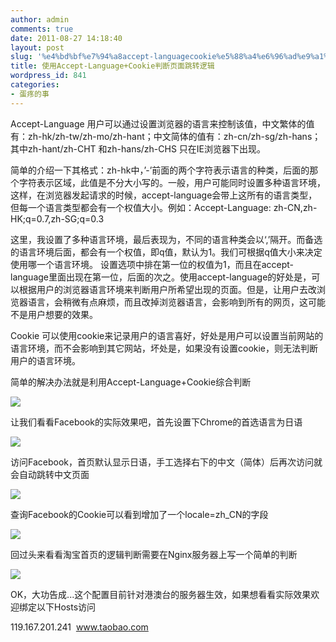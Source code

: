 ```yaml
---
author: admin
comments: true
date: 2011-08-27 14:18:40
layout: post
slug: '%e4%bd%bf%e7%94%a8accept-languagecookie%e5%88%a4%e6%96%ad%e9%a1%b5%e9%9d%a2%e8%b7%b3%e8%bd%ac%e9%80%bb%e8%be%91%ef%bc%88%e6%b7%98%e5%ae%9d%e9%a6%96%e9%a1%b5%e6%b5%b7%e5%a4%96%e7%89%88%e5%ae%9e'
title: 使用Accept-Language+Cookie判断页面跳转逻辑
wordpress_id: 841
categories:
- 蛋疼的事
---
```




Accept-Language
用户可以通过设置浏览器的语言来控制该值，中文繁体的值有：zh-hk/zh-tw/zh-mo/zh-hant；中文简体的值有：zh-cn/zh-sg/zh-hans；其中zh-hant/zh-CHT 和zh-hans/zh-CHS 只在IE浏览器下出现。

简单的介绍一下其格式：zh-hk中，’-’前面的两个字符表示语言的种类，后面的那个字符表示区域，此值是不分大小写的。一般，用户可能同时设置多种语言环境，这样，在浏览器发起请求的时候，accept-language会带上这所有的语言类型，但每一个语言类型都会有一个权值大小。例如：Accept-Language: zh-CN,zh-HK;q=0.7,zh-SG;q=0.3

这里，我设置了多种语言环境，最后表现为，不同的语言种类会以‘,’隔开。而备选的语言环境后面，都会有一个权值，即q值，默认为1。我们可根据q值大小来决定使用哪一个语言环境。 设置选项中排在第一位的权值为1，而且在accept-language里面出现在第一位，后面的次之。使用accept-language的好处是，可以根据用户的浏览器语言环境来判断用户所希望出现的页面。但是，让用户去改浏览器语言，会稍微有点麻烦，而且改掉浏览器语言，会影响到所有的网页，这可能不是用户想要的效果。

Cookie
可以使用cookie来记录用户的语言喜好，好处是用户可以设置当前网站的语言环境，而不会影响到其它网站，坏处是，如果没有设置cookie，则无法判断用户的语言环境。

简单的解决办法就是利用Accept-Language+Cookie综合判断

![](http://www.besteric.com/wp-content/uploads/2011/08/al.jpg)

让我们看看Facebook的实际效果吧，首先设置下Chrome的首选语言为日语

![](http://www.besteric.com/wp-content/uploads/2011/08/image008.jpg)

访问Facebook，首页默认显示日语，手工选择右下的中文（简体）后再次访问就会自动跳转中文页面

![](http://www.besteric.com/wp-content/uploads/2011/08/image010.jpg)

查询Facebook的Cookie可以看到增加了一个locale=zh_CN的字段

![](http://www.besteric.com/wp-content/uploads/2011/08/help.png)

回过头来看看淘宝首页的逻辑判断需要在Nginx服务器上写一个简单的判断

![](http://www.besteric.com/wp-content/uploads/2011/08/image002.jpg)

OK，大功告成...这个配置目前针对港澳台的服务器生效，如果想看看实际效果欢迎绑定以下Hosts访问


119.167.201.241  www.taobao.com



